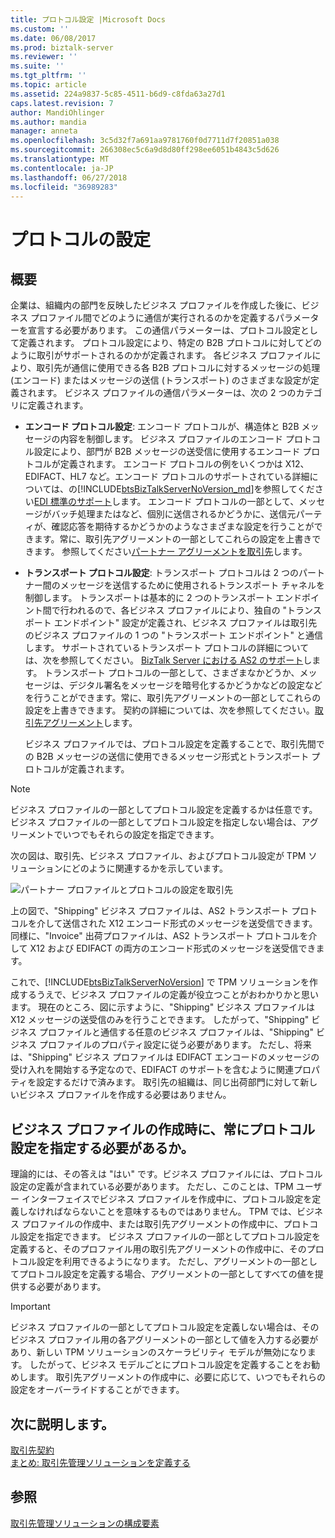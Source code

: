 ```yaml
---
title: プロトコル設定 |Microsoft Docs
ms.custom: ''
ms.date: 06/08/2017
ms.prod: biztalk-server
ms.reviewer: ''
ms.suite: ''
ms.tgt_pltfrm: ''
ms.topic: article
ms.assetid: 224a9837-5c85-4511-b6d9-c8fda63a27d1
caps.latest.revision: 7
author: MandiOhlinger
ms.author: mandia
manager: anneta
ms.openlocfilehash: 3c5d32f7a691aa9781760f0d7711d7f20851a038
ms.sourcegitcommit: 266308ec5c6a9d8d80ff298ee6051b4843c5d626
ms.translationtype: MT
ms.contentlocale: ja-JP
ms.lasthandoff: 06/27/2018
ms.locfileid: "36989283"
---
```

# <a name="protocol-settings"></a>プロトコルの設定
## <a name="overview"></a>概要
企業は、組織内の部門を反映したビジネス プロファイルを作成した後に、ビジネス プロファイル間でどのように通信が実行されるのかを定義するパラメーターを宣言する必要があります。 この通信パラメーターは、プロトコル設定として定義されます。 プロトコル設定により、特定の B2B プロトコルに対してどのように取引がサポートされるのかが定義されます。 各ビジネス プロファイルにより、取引先が通信に使用できる各 B2B プロトコルに対するメッセージの処理 (エンコード) またはメッセージの送信 (トランスポート) のさまざまな設定が定義されます。 ビジネス プロファイルの通信パラメーターは、次の 2 つのカテゴリに定義されます。  
  
- **エンコード プロトコル設定**: エンコード プロトコルが、構造体と B2B メッセージの内容を制御します。 ビジネス プロファイルのエンコード プロトコル設定により、部門が B2B メッセージの送受信に使用するエンコード プロトコルが定義されます。 エンコード プロトコルの例をいくつかは X12、EDIFACT、HL7 など。エンコード プロトコルのサポートされている詳細については、の[!INCLUDE[btsBizTalkServerNoVersion_md](../includes/btsbiztalkservernoversion-md.md)]を参照してください[EDI 標準のサポート](../core/edi-standards-support.md)します。 エンコード プロトコルの一部として、メッセージがバッチ処理またはなど、個別に送信されるかどうかに、送信元パーティが、確認応答を期待するかどうかのようなさまざまな設定を行うことができます。常に、取引先アグリーメントの一部としてこれらの設定を上書きできます。 参照してください[パートナー アグリーメントを取引先](../core/trading-partner-agreement.md)します。  
  
- **トランスポート プロトコル設定**: トランスポート プロトコルは 2 つのパートナー間のメッセージを送信するために使用されるトランスポート チャネルを制御します。 トランスポートは基本的に 2 つのトランスポート エンドポイント間で行われるので、各ビジネス プロファイルにより、独自の "トランスポート エンドポイント" 設定が定義され、ビジネス プロファイルは取引先のビジネス プロファイルの 1 つの "トランスポート エンドポイント" と通信します。 サポートされているトランスポート プロトコルの詳細については、次を参照してください。 [BizTalk Server における AS2 のサポート](../core/as2-support-in-biztalk-server.md)します。 トランスポート プロトコルの一部として、さまざまなかどうか、メッセージは、デジタル署名をメッセージを暗号化するかどうかなどの設定などを行うことができます。常に、取引先アグリーメントの一部としてこれらの設定を上書きできます。 契約の詳細については、次を参照してください。[取引先アグリーメント](../core/trading-partner-agreement.md)します。  
  
  ビジネス プロファイルでは、プロトコル設定を定義することで、取引先間での B2B メッセージの送信に使用できるメッセージ形式とトランスポート プロトコルが定義されます。  
  
> [!NOTE]
>  ビジネス プロファイルの一部としてプロトコル設定を定義するかは任意です。 ビジネス プロファイルの一部としてプロトコル設定を指定しない場合は、アグリーメントでいつでもそれらの設定を指定できます。  
  
 次の図は、取引先、ビジネス プロファイル、およびプロトコル設定が TPM ソリューションにどのように関連するかを示しています。  
  
 ![パートナー プロファイルとプロトコルの設定を取引先](../core/media/protocolsettings.gif "ProtocolSettings")  
  
 上の図で、"Shipping" ビジネス プロファイルは、AS2 トランスポート プロトコルを介して送信された X12 エンコード形式のメッセージを送受信できます。 同様に、"Invoice" 出荷プロファイルは、AS2 トランスポート プロトコルを介して X12 および EDIFACT の両方のエンコード形式のメッセージを送受信できます。  
  
 これで、[!INCLUDE[btsBizTalkServerNoVersion](../includes/btsbiztalkservernoversion-md.md)] で TPM ソリューションを作成するうえで、ビジネス プロファイルの定義が役立つことがおわかりかと思います。 現在のところ、図に示すように、"Shipping" ビジネス プロファイルは X12 メッセージの送受信のみを行うことできます。 したがって、"Shipping" ビジネス プロファイルと通信する任意のビジネス プロファイルは、"Shipping" ビジネス プロファイルのプロパティ設定に従う必要があります。 ただし、将来は、"Shipping" ビジネス プロファイルは EDIFACT エンコードのメッセージの受け入れを開始する予定なので、EDIFACT のサポートを含むように関連プロパティを設定するだけで済みます。 取引先の組織は、同じ出荷部門に対して新しいビジネス プロファイルを作成する必要はありません。  
  
## <a name="do-i-always-need-to-specify-the-protocol-settings-when-creating-a-business-profile"></a>ビジネス プロファイルの作成時に、常にプロトコル設定を指定する必要があるか。  
 理論的には、その答えは "はい" です。ビジネス プロファイルには、プロトコル設定の定義が含まれている必要があります。 ただし、このことは、TPM ユーザー インターフェイスでビジネス プロファイルを作成中に、プロトコル設定を定義しなければならないことを意味するものではありません。 TPM では、ビジネス プロファイルの作成中、または取引先アグリーメントの作成中に、プロトコル設定を指定できます。 ビジネス プロファイルの一部としてプロトコル設定を定義すると、そのプロファイル用の取引先アグリーメントの作成中に、そのプロトコル設定を利用できるようになります。 ただし、アグリーメントの一部としてプロトコル設定を定義する場合、アグリーメントの一部としてすべての値を提供する必要があります。  
  
> [!IMPORTANT]
>  ビジネス プロファイルの一部としてプロトコル設定を定義しない場合は、そのビジネス プロファイル用の各アグリーメントの一部として値を入力する必要があり、新しい TPM ソリューションのスケーラビリティ モデルが無効になります。 したがって、ビジネス モデルごとにプロトコル設定を定義することをお勧めします。 取引先アグリーメントの作成中に、必要に応じて、いつでもそれらの設定をオーバーライドすることができます。  

## <a name="learn-next"></a>次に説明します。
[取引先契約](../core/trading-partner-agreement.md)  
[まとめ: 取引先管理ソリューションを定義する](../core/putting-it-all-together-defining-a-trading-partner-management-solution.md)  
  
## <a name="see-also"></a>参照  
 [取引先管理ソリューションの構成要素](../core/building-blocks-of-a-trading-partner-management-solution.md)